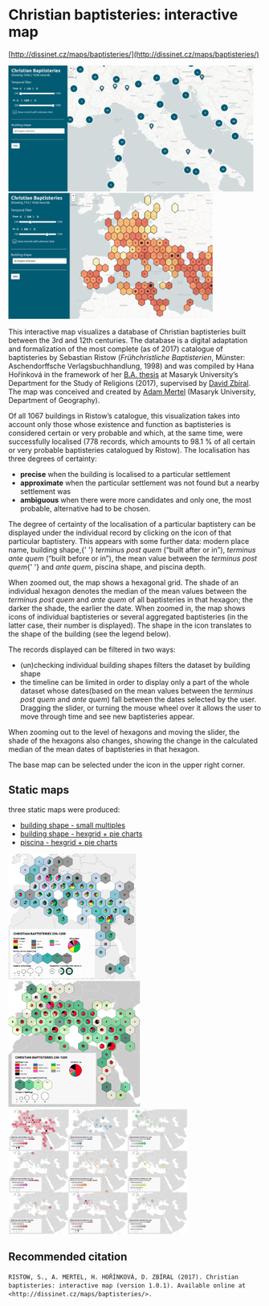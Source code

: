 # Christian baptisteries: interactive map

[http://dissinet.cz/maps/baptisteries/](http://dissinet.cz/maps/baptisteries/)

<img src="./public/screen1.png" alt="screenshot1" height="250" />
<img src="./public/screen2.png" alt="screenshot2" height="250" />

This interactive map visualizes a database of Christian baptisteries built
between the 3rd and 12th centuries. The database is a digital adaptation and
formalization of the most complete (as of 2017) catalogue of baptisteries by
Sebastian Ristow (_Frühchristliche Baptisterien_, Münster: Aschendorffsche
Verlagsbuchhandlung, 1998) and was compiled by Hana Hořínková in the framework
of her [B.A. thesis](http://is.muni.cz/th/439223/ff_b/?lang=en) at Masaryk
University’s Department for the Study of Religions (2017), supervised by
[David Zbíral](http://www.david-zbiral.cz/). The map was conceived and created
by [Adam Mertel](https://github.com/adammertel) (Masaryk University, Department
of Geography).

Of all 1067 buildings in Ristow’s catalogue, this visualization takes into
account only those whose existence and function as baptisteries is considered
certain or very probable and which, at the same time, were successfully
localised (778 records, which amounts to 98.1 % of all certain or very probable
baptisteries catalogued by Ristow). The localisation has three degrees of
certainty:

- **precise** when the building is localised to a particular settlement
- **approximate** when the particular settlement was not found but a
  nearby settlement was
- **ambiguous** when there were more candidates and only one, the most probable,
  alternative had to be chosen.

The degree of certainty of the localisation of a particular baptistery can be
displayed under the individual record by clicking on the icon of that particular
baptistery. This appears with some further data: modern place name, building
shape,{' '} _terminus post quem_ (“built after or in”), _terminus ante quem_
(“built before or in”), the mean value between the _terminus post quem_{' '} and
_ante quem_, piscina shape, and piscina depth.

When zoomed out, the map shows a hexagonal grid. The shade of an individual
hexagon denotes the median of the mean values between the _terminus post quem_
and _ante quem_ of all baptisteries in that hexagon; the darker the shade, the
earlier the date. When zoomed in, the map shows icons of individual baptisteries
or several aggregated baptisteries (in the latter case, their number is
displayed). The shape in the icon translates to the shape of the building (see
the legend below).

The records displayed can be filtered in two ways:

- (un)checking individual building shapes filters the dataset by building shape
- the timeline can be limited in order to display only a part of the whole
  dataset whose dates(based on the mean values between the _terminus post quem_
  and _ante quem_) fall between the dates selected by the user. Dragging the
  slider, or turning the mouse wheel over it allows the user to move through
  time and see new baptisteries appear.

When zooming out to the level of hexagons and moving the slider, the shade of
the hexagons also changes, showing the change in the calculated median of the
mean dates of baptisteries in that hexagon.

The base map can be selected under the icon in the upper right corner.

## Static maps

three static maps were produced:

- [building shape - small multiples](http://dissinet.cz/maps/baptisteries/multiples)
- [building shape - hexgrid + pie charts](https://dissinet.cz/maps/baptisteries/shape/)
- [piscina - hexgrid + pie charts](http://http://dissinet.cz/maps/baptisteries/piscina)

<img src="./public/static_piscina.png" alt="screenshot3" height="250" />
<img src="./public/static_shape.png" alt="screenshot4" height="250" />
<img src="./public/static_multiples.png" alt="screenshot5" height="250" />

## Recommended citation

`RISTOW, S., A. MERTEL, H. HOŘÍNKOVÁ, D. ZBÍRAL (2017). Christian baptisteries: interactive map (version 1.0.1). Available online at <http://dissinet.cz/maps/baptisteries/>.`
